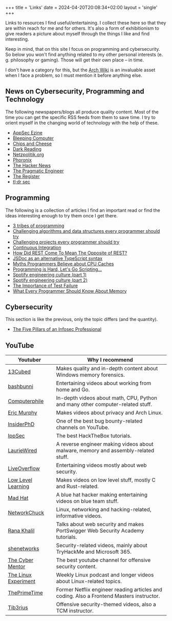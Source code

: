 +++
title = 'Links'
date = 2024-04-20T20:08:34+02:00
layout = 'single'
+++

Links to resources I find useful/entertaining. I collect these here so that they are within reach for me and for others. It's also a form of exhibitionism to give readers a picture about myself through the things I like and find interesting.

Keep in mind, that on this site I focus on programming and cybersecurity. So below you won't find anything related to my other personal interests (e. g. philosophy or gaming). Those will get their own place – in time.

I don't have a category for this, but the [Arch Wiki](https://wiki.archlinux.org/) is an invaluable asset when I face a problem, so I must mention it before anything else.

## News on Cybersecurity, Programming and Technology

The following newspapers/blogs all produce quality content. Most of the time you can get the specific RSS feeds from them to save time. I try to orient myself in the changing world of technology with the help of these.

- [AppSec Ezine](https://xl-sec.github.io/AppSecEzine/)
- [Bleeping Computer](https://www.bleepingcomputer.com/)
- [Chips and Cheese](https://chipsandcheese.com/)
- [Dark Reading](https://www.darkreading.com/)
- [Netzpolitik.org](https://netzpolitik.org/)
- [Phoronix](https://www.phoronix.com/)
- [The Hacker News](https://thehackernews.com/)
- [The Pragmatic Engineer](https://newsletter.pragmaticengineer.com/)
- [The Register](https://www.theregister.com/)
- [tl;dr sec](https://tldrsec.com/)

## Programming

The following is a collection of articles I find an important read or find the ideas interesting enough to try them once I get there.

- [3 tribes of programming](https://josephg.com/blog/3-tribes/)
- [Challenging algorithms and data structures every programmer should try](https://austinhenley.com/blog/challengingalgorithms.html)
- [Challenging projects every programmer should try](https://austinhenley.com/blog/challengingprojects.html)
- [Continuous Integration](https://martinfowler.com/articles/continuousIntegration.html)
- [How Did REST Come To Mean The Opposite of REST?](https://htmx.org/essays/how-did-rest-come-to-mean-the-opposite-of-rest/)
- [JSDoc as an alternative TypeScript syntax](https://alexharri.com/blog/jsdoc-as-an-alternative-typescript-syntax)
- [Myths Programmers Believe about CPU Caches](https://software.rajivprab.com/2018/04/29/myths-programmers-believe-about-cpu-caches/)
- [Programming is Hard, Let's Go Scripting...](https://www.perl.com/pub/2007/12/06/soto-11.html/)
- [Spotify engineering culture (part 1)](https://engineering.atspotify.com/2014/03/spotify-engineering-culture-part-1/)
- [Spotify engineering culture (part 2)](https://engineering.atspotify.com/2014/09/spotify-engineering-culture-part-2/)
- [The Importance of Test Failure](https://web.archive.org/web/20230328233424/http://www.sustainabletdd.com:80/2012/03/importance-of-test-failure.html)
- [What Every Programmer Should Know About Memory](https://www.akkadia.org/drepper/cpumemory.pdf)

## Cybersecurity

This section is like the previous, only the topic differs (and the quantity).

- [The Five Pillars of an Infosec Professional](https://dfirmadness.com/getting-into-infosec/the-five-pillars/)

## YouTube

| **Youtuber**                                                    | **Why I recommend**                                                                      |
| --------------------------------------------------------------- | ---------------------------------------------------------------------------------------- |
| [13Cubed](https://www.youtube.com/@13Cubed)                     | Makes quality and in-depth content about Windows memory forensics.                       |
| [bashbunni](https://www.youtube.com/@bashbunni)                 | Entertaining videos about working from home and Go.                                      |
| [Computerphile](https://www.youtube.com/@Computerphile)         | In-depth videos about math, CPU, Python and many other computer-related stuff.           |
| [Eric Murphy](https://www.youtube.com/@EricMurphyxyz)           | Makes videos about privacy and Arch Linux.                                               |
| [InsiderPhD](https://www.youtube.com/@InsiderPhD)               | One of the best bug bounty-related channels on YouTube.                                  |
| [IppSec](https://www.youtube.com/@ippsec)                       | The best HackTheBox tutorials.                                                           |
| [LaurieWired](https://www.youtube.com/@lauriewired)             | A reverse engineer making videos about malware, memory and assembly-related stuff.       |
| [LiveOverflow](https://www.youtube.com/@LiveOverflow)           | Entertaining videos mostly about web security.                                           |
| [Low Level Learning](https://www.youtube.com/@LowLevelLearning) | Makes videos on low level stuff, mostly C and Rust-related.                              |
| [Mad Hat](https://www.youtube.com/@madhatistaken)               | A blue hat hacker making entertaining videos on blue team stuff.                         |
| [NetworkChuck](https://www.youtube.com/@NetworkChuck)           | Linux, networking and hacking-related, informative videos.                               |
| [Rana Khalil](https://www.youtube.com/@RanaKhalil101)           | Talks about web security and makes PortSwigger Web Security Academy tutorials.           |
| [shenetworks](https://www.youtube.com/@shenetworks)             | Security-related videos, mainly about TryHackMe and Microsoft 365.                       |
| [The Cyber Mentor](https://www.youtube.com/@TCMSecurityAcademy) | The best youtube channel for offensive security content.                                 |
| [The Linux Experiment](https://www.youtube.com/@TheLinuxEXP)    | Weekly Linux podcast and longer videos about Linux-related topics.                       |
| [ThePrimeTime](https://www.youtube.com/@ThePrimeTimeagen)       | Former Netflix engineer reading articles and coding. Also a Frontend Masters instructor. |
| [Tib3rius](https://www.youtube.com/@Tib3rius)                   | Offensive security-themed videos, also a TCM instructor.                                 |
